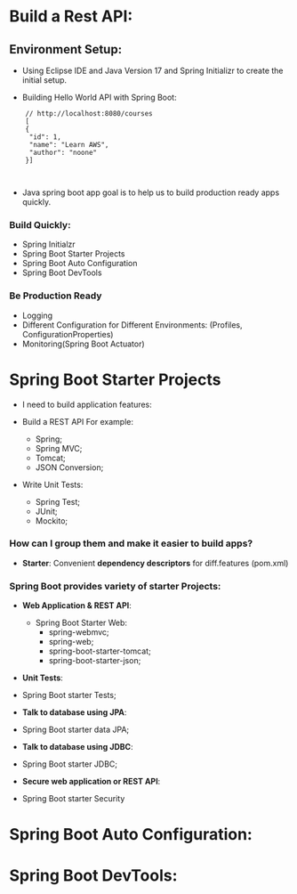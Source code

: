 # Build a Rest API:

## Environment Setup:

* Using Eclipse IDE and Java Version 17 and Spring Initializr to create the initial setup.

* Building Hello World API with Spring Boot:

```
    // http://localhost:8080/courses
    [
    {
     "id": 1,
     "name": "Learn AWS",
     "author": "noone"
    }]



```


* Java spring boot app goal is to help us to build production ready apps quickly.

### Build Quickly:
 * Spring Initialzr
 * Spring Boot Starter Projects
 * Spring Boot Auto Configuration
 * Spring Boot DevTools


###  <b> Be Production Ready </b>
* Logging
* Different Configuration for Different Environments: (Profiles, ConfigurationProperties)
* Monitoring(Spring Boot Actuator)


# Spring Boot Starter Projects

* I need to build application features:
 * Build a REST API For example: 
   * Spring;
   * Spring MVC;
   * Tomcat;
   * JSON Conversion;
  
 * Write Unit Tests:
   * Spring Test;
   * JUnit;
   * Mockito;

###  How can I group them and make it easier to build apps?

 * <b>Starter</b>: Convenient <b>dependency descriptors</b> for diff.features (pom.xml)

### Spring Boot provides variety of starter Projects:

 * <b>Web Application & REST API</b>:
   * Spring Boot Starter Web:
     * spring-webmvc;
     * spring-web;
     * spring-boot-starter-tomcat;
     * spring-boot-starter-json;
 * <b>Unit Tests</b>:
  * Spring Boot starter Tests;

* <b>Talk to database using JPA</b>:
 * Spring Boot starter data JPA;

* <b>Talk to database using JDBC</b>:
 * Spring Boot starter JDBC;

* <b>Secure web application or REST API</b>:

 * Spring Boot starter Security

# Spring Boot Auto Configuration:


# Spring Boot DevTools:














 